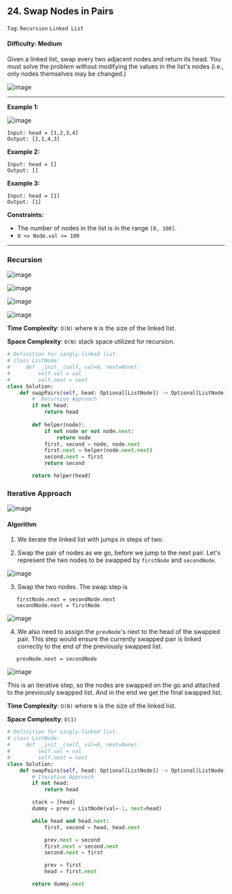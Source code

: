 ## 24. Swap Nodes in Pairs

```Tag```: ```Recursion``` ```Linked List```

#### Difficulty: Medium

Given a linked list, swap every two adjacent nodes and return its head. You must solve the problem without modifying the values in the list's nodes (i.e., only nodes themselves may be changed.)

![image](https://user-images.githubusercontent.com/35042430/216754297-5a60e8c5-393d-4955-b161-c8ce5259998e.png)

---

__Example 1:__

![image](https://assets.leetcode.com/uploads/2020/10/03/swap_ex1.jpg)
```
Input: head = [1,2,3,4]
Output: [2,1,4,3]
```

__Example 2:__
```
Input: head = []
Output: []
```

__Example 3:__
```
Input: head = [1]
Output: [1]
```

__Constraints:__

- The number of nodes in the list is in the range ```[0, 100]```.
- ```0 <= Node.val <= 100```

---

### Recursion

![image](https://leetcode.com/problems/swap-nodes-in-pairs/solutions/441911/Figures/24/24_Swap_Nodes_0.png)

![image](https://leetcode.com/problems/swap-nodes-in-pairs/solutions/441911/Figures/24/24_Swap_Nodes_1.png)

![image](https://leetcode.com/problems/swap-nodes-in-pairs/solutions/441911/Figures/24/24_Swap_Nodes_2.png)

![image](https://leetcode.com/problems/swap-nodes-in-pairs/solutions/441911/Figures/24/24_Swap_Nodes_4.png)

__Time Complexity__: ```O(N)``` where ```N``` is the size of the linked list.

__Space Complexity__: ```O(N)``` stack space utilized for recursion.

```Python
# Definition for singly-linked list.
# class ListNode:
#     def __init__(self, val=0, next=None):
#         self.val = val
#         self.next = next
class Solution:
    def swapPairs(self, head: Optional[ListNode]) -> Optional[ListNode]:
        #  Recursive Approach
        if not head:
            return head
            
        def helper(node):
            if not node or not node.next:
                return node
            first, second = node, node.next
            first.next = helper(node.next.next)
            second.next = first
            return second

        return helper(head)
```

### Iterative Approach

![image](https://leetcode.com/problems/swap-nodes-in-pairs/solutions/441911/Figures/24/24_Swap_Nodes_5.png)

#### Algorithm

1. We iterate the linked list with jumps in steps of two.

2. Swap the pair of nodes as we go, before we jump to the next pair. Let's represent the two nodes to be swapped by ```firstNode``` and ```secondNode```.

![image](https://leetcode.com/problems/swap-nodes-in-pairs/solutions/441911/Figures/24/24_Swap_Nodes_6.png)

3. Swap the two nodes. The swap step is
```
   firstNode.next = secondNode.next
   secondNode.next = firstNode
```

![image](https://leetcode.com/problems/swap-nodes-in-pairs/solutions/441911/Figures/24/24_Swap_Nodes_7.png)

4. We also need to assign the ```prevNode```'s next to the head of the swapped pair. This step would ensure the currently swapped pair is linked correctly to the end of the previously swapped list.
```
   prevNode.next = secondNode
```

![image](https://leetcode.com/problems/swap-nodes-in-pairs/solutions/441911/Figures/24/24_Swap_Nodes_8.png)

This is an iterative step, so the nodes are swapped on the go and attached to the previously swapped list. And in the end we get the final swapped list.

__Time Complexity__: ```O(N)``` where ```N``` is the size of the linked list.

__Space Complexity__: ```O(1)```

```Python
# Definition for singly-linked list.
# class ListNode:
#     def __init__(self, val=0, next=None):
#         self.val = val
#         self.next = next
class Solution:
    def swapPairs(self, head: Optional[ListNode]) -> Optional[ListNode]:
        # Iterative Approach
        if not head:
            return head

        stack = [head]
        dummy = prev = ListNode(val=-1, next=head)

        while head and head.next:
            first, second = head, head.next

            prev.next = second
            first.next = second.next
            second.next = first

            prev = first
            head = first.next

        return dummy.next
```
